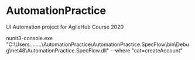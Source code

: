 # AutomationPractice
UI Automation project for AgileHub Course 2020

nunit3-console.exe "C:\Users\........\AutomationPractice\AutomationPractice.SpecFlow\bin\Debug\net48\AutomationPractice.SpecFlow.dll" --where "cat=createAccount"
